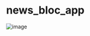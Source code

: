 # news_bloc_app
 
![image](https://user-images.githubusercontent.com/56002552/232803473-965b8ba9-fe19-4519-b255-acb7ee504753.png)
